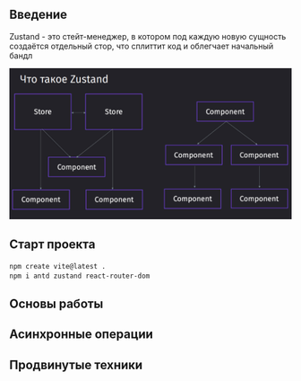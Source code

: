 
## Введение

Zustand - это стейт-менеджер, в котором под каждую новую сущность создаётся отдельный стор, что сплиттит код и облегчает начальный бандл

![](_png/Pasted%20image%2020240830195706.png)

## Старт проекта

```bash
npm create vite@latest .
npm i antd zustand react-router-dom
```





## Основы работы





## Асинхронные операции



## Продвинутые техники










